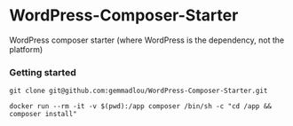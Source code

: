 # WordPress-Composer-Starter

WordPress composer starter (where WordPress is the dependency, not the platform)

### Getting started

```
git clone git@github.com:gemmadlou/WordPress-Composer-Starter.git

docker run --rm -it -v $(pwd):/app composer /bin/sh -c "cd /app && composer install"
```
